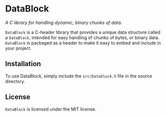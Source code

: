 # DataBlock

*A C library for handling dynamic, binary chunks of data.*

`DataBlock` is a C-header library that provides a unique data structure called a `DataBlock`, intended for easy handling of chunks of bytes, or binary data. `DataBlock` is packaged as a header to make it easy to embed and include in your project.

## Installation

To use DataBlock, simply include the `src/Datablock.h` file in the source directory.

## License

`DataBlock` is licensed under the MIT license.
